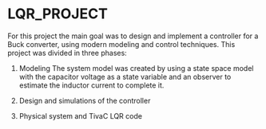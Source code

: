 # LQR_PROJECT

For this project the main goal was to design and implement a controller for a Buck converter, using modern modeling and control techniques.
This project was divided in three phases:

1. Modeling
The system model was created by using a state space model with the capacitor voltage as a state variable and an observer to estimate the inductor current to complete it.

2. Design and simulations of the controller

3. Physical system and TivaC LQR code

